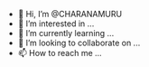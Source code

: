 - 👋 Hi, I’m @CHARANAMURU
- 👀 I’m interested in ...
- 🌱 I’m currently learning ...
- 💞️ I’m looking to collaborate on ...
- 📫 How to reach me ...

<!---
CHARANSAIAMURU/CHARANSAIAMURU is a ✨ special ✨ repository because its `README.md` (this file) appears on your GitHub profile.
You can click the Preview link to take a look at your changes.
--->
